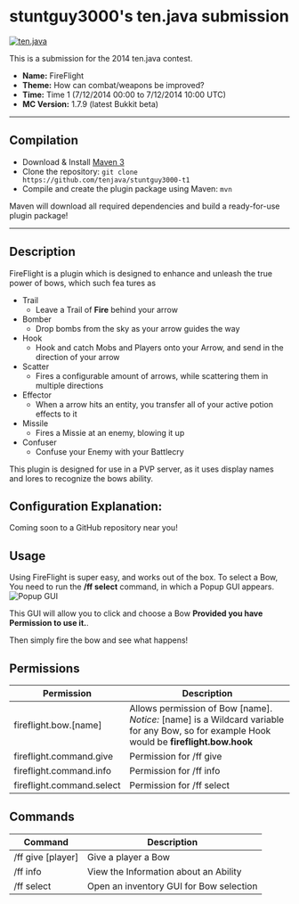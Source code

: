stuntguy3000's ten.java submission
==============================

[![ten.java](https://cdn.mediacru.sh/hu4CJqRD7AiB.svg)](https://tenjava.com/)

This is a submission for the 2014 ten.java contest.

- __Name:__ FireFlight
- __Theme:__ How can combat/weapons be improved?
- __Time:__ Time 1 (7/12/2014 00:00 to 7/12/2014 10:00 UTC)
- __MC Version:__ 1.7.9 (latest Bukkit beta)

---------------------------------------

Compilation
-----------

- Download & Install [Maven 3](http://maven.apache.org/download.html)
- Clone the repository: `git clone https://github.com/tenjava/stuntguy3000-t1`
- Compile and create the plugin package using Maven: `mvn`

Maven will download all required dependencies and build a ready-for-use plugin package!

---------------------------------------

Description
----

FireFlight is a plugin which is designed to enhance and unleash the true power of bows, which such fea tures as
 * Trail
    - Leave a Trail of **Fire** behind your arrow
 * Bomber
    - Drop bombs from the sky as your arrow guides the way
 * Hook
    - Hook and catch Mobs and Players onto your Arrow, and send in the direction of your arrow
 * Scatter
    - Fires a configurable amount of arrows, while scattering them in multiple directions
 * Effector
    - When a arrow hits an entity, you transfer all of your active potion effects to it
 * Missile
    - Fires a Missie at an enemy, blowing it up
 * Confuser
    - Confuse your Enemy with your Battlecry
 
 
This plugin is designed for use in a PVP server, as it uses display names and lores to recognize the bows ability.

Configuration Explanation:
----
Coming soon to a GitHub repository near you!

Usage
-----

Using FireFlight is super easy, and works out of the box. To select a Bow, You need to run the **/ff select** command, in which a Popup GUI appears.
![Popup GUI](http://i.imgur.com/sLLMLUc.png "Popup GUI")

This GUI will allow you to click and choose a Bow **Provided you have Permission to use it.**.

Then simply fire the bow and see what happens!

Permissions
----

Permission | Description
------------- | -------------
fireflight.bow.[name]  | Allows permission of Bow [name]. *Notice:* [name] is a Wildcard variable for any Bow, so for example Hook would be **fireflight.bow.hook**
fireflight.command.give  | Permission for /ff give
fireflight.command.info  | Permission for /ff info
fireflight.command.select  | Permission for /ff select

Commands
----
Command  | Description
------------- | -------------
/ff give <Ability> [player] | Give a player a Bow
/ff info <Ability> | View the Information about an Ability
/ff select | Open an inventory GUI for Bow selection